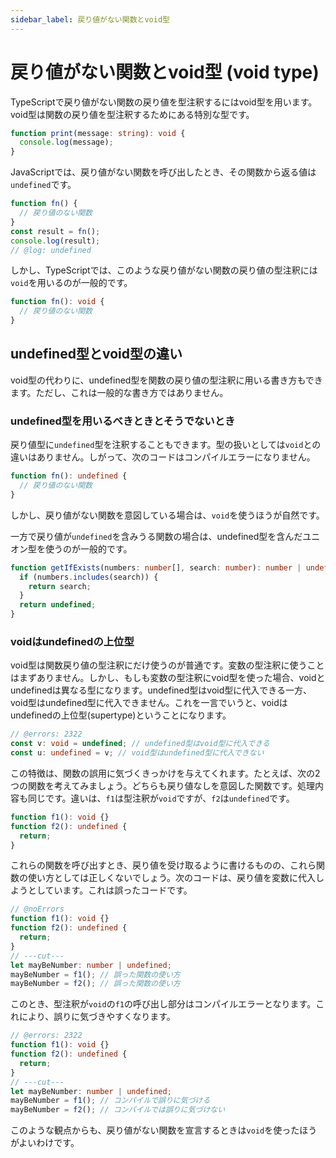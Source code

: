 ```yaml
---
sidebar_label: 戻り値がない関数とvoid型
---
```


# 戻り値がない関数とvoid型 (void type)

TypeScriptで戻り値がない関数の戻り値を型注釈するにはvoid型を用います。void型は関数の戻り値を型注釈するためにある特別な型です。

```ts twoslash
function print(message: string): void {
  console.log(message);
}
```

JavaScriptでは、戻り値がない関数を呼び出したとき、その関数から返る値は`undefined`です。

```ts twoslash
function fn() {
  // 戻り値のない関数
}
const result = fn();
console.log(result);
// @log: undefined
```

しかし、TypeScriptでは、このような戻り値がない関数の戻り値の型注釈には`void`を用いるのが一般的です。

```ts twoslash
function fn(): void {
  // 戻り値のない関数
}
```

## undefined型とvoid型の違い

void型の代わりに、undefined型を関数の戻り値の型注釈に用いる書き方もできます。ただし、これは一般的な書き方ではありません。

### undefined型を用いるべきときとそうでないとき

戻り値型に`undefined`型を注釈することもできます。型の扱いとしては`void`との違いはありません。しがって、次のコードはコンパイルエラーになりません。

```ts twoslash
function fn(): undefined {
  // 戻り値のない関数
}
```

しかし、戻り値がない関数を意図している場合は、`void`を使うほうが自然です。

一方で戻り値が`undefined`を含みうる関数の場合は、undefined型を含んだユニオン型を使うのが一般的です。

```ts twoslash
function getIfExists(numbers: number[], search: number): number | undefined {
  if (numbers.includes(search)) {
    return search;
  }
  return undefined;
}
```

### voidはundefinedの上位型

void型は関数戻り値の型注釈にだけ使うのが普通です。変数の型注釈に使うことはまずありません。しかし、もしも変数の型注釈にvoid型を使った場合、voidとundefinedは異なる型になります。undefined型はvoid型に代入できる一方、void型はundefined型に代入できません。これを一言でいうと、voidはundefinedの上位型(supertype)ということになります。

```ts twoslash
// @errors: 2322
const v: void = undefined; // undefined型はvoid型に代入できる
const u: undefined = v; // void型はundefined型に代入できない
```

この特徴は、関数の誤用に気づくきっかけを与えてくれます。たとえば、次の2つの関数を考えてみましょう。どちらも戻り値なしを意図した関数です。処理内容も同じです。違いは、`f1`は型注釈が`void`ですが、`f2`は`undefined`です。

```ts twoslash
function f1(): void {}
function f2(): undefined {
  return;
}
```

これらの関数を呼び出すとき、戻り値を受け取るように書けるものの、これら関数の使い方としては正しくないでしょう。次のコードは、戻り値を変数に代入しようとしています。これは誤ったコードです。

```ts twoslash
// @noErrors
function f1(): void {}
function f2(): undefined {
  return;
}
// ---cut---
let mayBeNumber: number | undefined;
mayBeNumber = f1(); // 誤った関数の使い方
mayBeNumber = f2(); // 誤った関数の使い方
```

このとき、型注釈が`void`の`f1`の呼び出し部分はコンパイルエラーとなります。これにより、誤りに気づきやすくなります。

```ts twoslash
// @errors: 2322
function f1(): void {}
function f2(): undefined {
  return;
}
// ---cut---
let mayBeNumber: number | undefined;
mayBeNumber = f1(); // コンパイルで誤りに気づける
mayBeNumber = f2(); // コンパイルでは誤りに気づけない
```

このような観点からも、戻り値がない関数を宣言するときは`void`を使ったほうがよいわけです。
